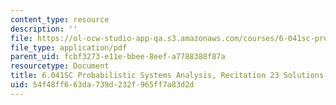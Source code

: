 ```yaml
---
content_type: resource
description: ''
file: https://ol-ocw-studio-app-qa.s3.amazonaws.com/courses/6-041sc-probabilistic-systems-analysis-and-applied-probability-fall-2013/54f48ff663da739d232f965ff7a83d2d_MIT6_041SCF13_rec23_sol.pdf
file_type: application/pdf
parent_uid: fcbf3273-e11e-bbee-8eef-a7788388f87a
resourcetype: Document
title: 6.041SC Probabilistic Systems Analysis, Recitation 23 Solutions
uid: 54f48ff6-63da-739d-232f-965ff7a83d2d
---
```

